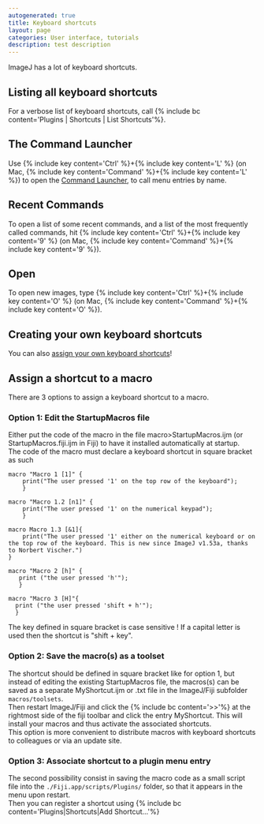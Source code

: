 ```yaml
---
autogenerated: true
title: Keyboard shortcuts
layout: page
categories: User interface, tutorials
description: test description
---
```



ImageJ has a lot of keyboard shortcuts.

Listing all keyboard shortcuts
------------------------------

For a verbose list of keyboard shortcuts, call {% include bc content='Plugins | Shortcuts | List Shortcuts'%}.

The Command Launcher
--------------------

Use {% include key content='Ctrl' %}+{% include key content='L' %} (on Mac, {% include key content='Command' %}+{% include key content='L' %}) to open the [Command Launcher](Using_the_Command_Launcher), to call menu entries by name.

Recent Commands
---------------

To open a list of some recent commands, and a list of the most frequently called commands, hit {% include key content='Ctrl' %}+{% include key content='9' %} (on Mac, {% include key content='Command' %}+{% include key content='9' %}).

Open
----

To open new images, type {% include key content='Ctrl' %}+{% include key content='O' %} (on Mac, {% include key content='Command' %}+{% include key content='O' %}).

Creating your own keyboard shortcuts
------------------------------------

You can also [assign your own keyboard shortcuts](https://imagej.net/docs/guide/146-31.html#toc-Subsection-31.2)!

Assign a shortcut to a macro
----------------------------

There are 3 options to assign a keyboard shortcut to a macro.  

### Option 1: Edit the StartupMacros file

Either put the code of the macro in the file macro&gt;StartupMacros.ijm (or StartupMacros.fiji.ijm in Fiji) to have it installed automatically at startup.  
The code of the macro must declare a keyboard shortcut in square bracket as such

    macro "Macro 1 [1]" {
        print("The user pressed '1' on the top row of the keyboard");
        }

    macro "Macro 1.2 [n1]" {
        print("The user pressed '1' on the numerical keypad");
        }

    macro Macro 1.3 [&1]{
        print("The user pressed '1' either on the numerical keyboard or on the top row of the keyboard. This is new since ImageJ v1.53a, thanks to Norbert Vischer.")
    }

    macro "Macro 2 [h]" {
       print ("the user pressed 'h'");
       }

    macro "Macro 3 [H]"{
      print ("the user pressed 'shift + h'");
      }

The key defined in square bracket is case sensitive ! If a capital letter is used then the shortcut is "shift + key".

### Option 2: Save the macro(s) as a toolset

The shortcut should be defined in square bracket like for option 1, but instead of editing the existing StartupMacros file, the macros(s) can be saved as a separate MyShortcut.ijm or .txt file in the ImageJ/Fiji subfolder `macros/toolsets`.  
Then restart ImageJ/Fiji and click the {% include bc content='&gt;&gt;'%} at the rightmost side of the fiji toolbar and click the entry MyShortcut. This will install your macros and thus activate the associated shortcuts.  
This option is more convenient to distribute macros with keyboard shortcuts to colleagues or via an update site.

### Option 3: Associate shortcut to a plugin menu entry

The second possibility consist in saving the macro code as a small script file into the `./Fiji.app/scripts/Plugins/` folder, so that it appears in the menu upon restart.  
Then you can register a shortcut using {% include bc content='Plugins|Shortcuts|Add Shortcut…'%}
